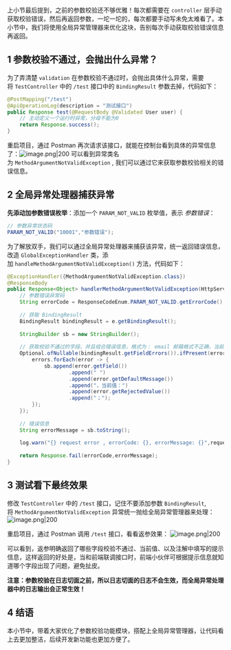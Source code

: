 
上小节最后提到，之前的参数校验还不够优雅！每次都需要在 `controller` 层手动获取校验错误，然后再返回参数，一坨一坨的，每次都要手动写未免太难看了。本小节中，我们将使用全局异常管理器来优化这块，告别每次手动获取校验错误信息再返回。

## 1 参数校验不通过，会抛出什么异常？

为了弄清楚 `validation` 在参数校验不通过时，会抛出具体什么异常，需要将 `TestController` 中的 `/test` 接口中的 `BindingResult` 参数去掉，代码如下：
```java
@PostMapping("/test")  
@ApiOperationLog(description = "测试接口")  
public Response test(@RequestBody @Validated User user) {  
    // 主动定义一个运行时异常，分母不能为0  
    return Response.success();  
}
```

重启项目，通过 Postman 再次请求该接口，就能在控制台看到具体的异常信息了：![image.png|200](https://my-obsidian-image.oss-cn-guangzhou.aliyuncs.com/2024/04/55b0fa870b5a0234a7bbb452f40fd303.png)
可以看到异常类名为 `MethodArgumentNotValidException` , 我们可以通过它来获取参数校验相关的错误信息。
## 2 全局异常处理器捕获异常

**先添动加参数错误枚举**：添加一个 `PARAM_NOT_VALID` 枚举值，表示 _参数错误_：

```java
// 参数异常状态码  
PARAM_NOT_VALID("10001","参数错误");
```


为了解放双手，我们可以通过全局异常处理器来捕获该异常，统一返回错误信息，改造 `GlobalExceptionHandler` 类，添加 `handleMethodArgumentNotValidException()` 方法，代码如下：
```java
@ExceptionHandler({MethodArgumentNotValidException.class})  
@ResponseBody  
public Response<Object> handlerMethodArgumentNotValidException(HttpServletRequest request, MethodArgumentNotValidException e){  
    // 参数错误异常码  
    String errorCode = ResponseCodeEnum.PARAM_NOT_VALID.getErrorCode();  
  
    // 获取 BindingResult    
    BindingResult bindingResult = e.getBindingResult();  
  
    StringBuilder sb = new StringBuilder();  
  
    // 获取校验不通过的字段，并且组合错误信息，格式为： email 邮箱格式不正确，当前值：‘123456qq.com’  
    Optional.ofNullable(bindingResult.getFieldErrors()).ifPresent(errors -> {  
        errors.forEach(error -> {  
            sb.append(error.getField())  
                    .append(" ")  
                    .append(error.getDefaultMessage())  
                    .append("，当前值：")  
                    .append(error.getRejectedValue())  
                    .append("；");  
        });  
    });  
  
    // 错误信息  
    String errorMessage = sb.toString();  
  
    log.warn("{} request error , errorCode: {}, errorMessage: {}",request.getRequestURI(),errorCode,errorMessage);  
      
    return Response.fail(errorCode,errorMessage);  
}
```

## 3 测试看下最终效果

修改 `TestController` 中的 `/test` 接口，记住不要添加参数 `BindingResult`, 将 `MethodArgumentNotValidException` 异常统一抛给全局异常管理器来处理：
![image.png|200](https://my-obsidian-image.oss-cn-guangzhou.aliyuncs.com/2024/04/abf62c5471b19de77a60bb65f3e4912d.png)

重启项目，通过 Postman 调用 `/test` 接口，看看返参效果：
![image.png|200](https://my-obsidian-image.oss-cn-guangzhou.aliyuncs.com/2024/04/316bc3c3f19be73e956694df6e62366c.png)

可以看到，返参明确返回了哪些字段校验不通过、当前值、以及注解中填写的提示信息，这样返回的好处是，当和前端联调接口时，前端小伙伴可根据提示信息就知道哪个字段出现了问题，避免扯皮。

**注意：参数校验在日志切面之前，所以日志切面的日志不会生效，而全局异常处理器中的日志输出会正常生效！**
## 4 结语

本小节中，带着大家优化了参数校验功能模块，搭配上全局异常管理器，让代码看上去更加整洁，后续开发新功能也更加方便了。